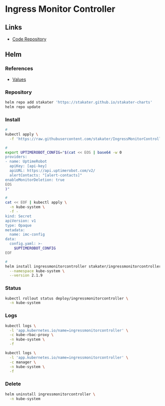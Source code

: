 # Ingress Monitor Controller

## Links

- [Code Repository](https://github.com/stakater/IngressMonitorController)

## Helm

### References

- [Values](https://github.com/stakater/IngressMonitorController/tree/master/charts/ingressmonitorcontroller#chart-values)

### Repository

```sh
helm repo add stakater 'https://stakater.github.io/stakater-charts'
helm repo update
```

### Install

```sh
#
kubectl apply \
  -f 'https://raw.githubusercontent.com/stakater/IngressMonitorController/master/charts/ingressmonitorcontroller/crds/endpointmonitor.stakater.com_endpointmonitors.yaml'

#
export UPTIMEROBOT_CONFIG="$(cat << EOS | base64 -w 0
providers:
- name: UptimeRobot
  apiKey: [api-key]
  apiURL: https://api.uptimerobot.com/v2/
  alertContacts: "[alert-contacts]"
enableMonitorDeletion: true
EOS
)"

#
cat << EOF | kubectl apply \
  -n kube-system \
  -f -
kind: Secret
apiVersion: v1
type: Opaque
metadata:
  name: imc-config
data:
  config.yaml: >-
    $UPTIMEROBOT_CONFIG
EOF

#
helm install ingressmonitorcontroller stakater/ingressmonitorcontroller \
  --namespace kube-system \
  --version 2.1.9
```

### Status

```sh
kubectl rollout status deploy/ingressmonitorcontroller \
  -n kube-system
```

### Logs

```sh
kubectl logs \
  -l 'app.kubernetes.io/name=ingressmonitorcontroller' \
  -c kube-rbac-proxy \
  -n kube-system \
  -f

kubectl logs \
  -l 'app.kubernetes.io/name=ingressmonitorcontroller' \
  -c manager \
  -n kube-system \
  -f
```

<!-- ### Endpoint Monitor

#### UptimeRobot

```sh
cat << EOF | kubectl apply \
  -f -
apiVersion: endpointmonitor.stakater.com/v1alpha1
kind: EndpointMonitor
metadata:
  name: app
spec:
  forceHttps: true
  url: https://app.example.com
  uptimeRobotConfig:
    interval: 60
    alertContacts: "[alert-contact]"
    monitorType: https
    keywordValue: "200"
EOF
``` -->

### Delete

```sh
helm uninstall ingressmonitorcontroller \
  -n kube-system
```
